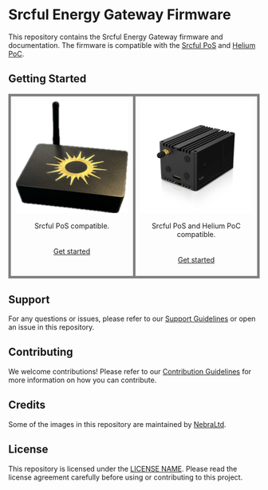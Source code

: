 # Srcful Energy Gateway Firmware

This repository contains the Srcful Energy Gateway firmware and documentation. The firmware is compatible with the [Srcful PoS](https://docs.srcful.io/getting-started/using#proof-of-source) and [Helium PoC](https://docs.helium.com/iot/proof-of-coverage/).

## Getting Started
<div align="center" width="100%">
<center>
  <table style="border-collapse: collapse" width="150%">
    <tr>
      <td
        valign="top"
        width="50%"
        style="border: 5px solid grey; padding: 10px"
      >
        <center>
          <img
            src="resources/egw.png"
            alt="Srcful Gateway"
            style="width=50% height=50%"
          /><br />
          <p align="center">
            Srcful PoS compatible.<br /><br /><br />
            <a href="diy.md">Get started</a>
          </p>
        </center>
      </td>
      <td
        valign="top"
        width="50%"
        style="border: 5px solid grey; padding: 10px"
      >
        <center>
          <img
            src="resources/rak.png"
            alt="RAK Hotspot V2"
            style="width=50% height=50%"
          /><br />
          <p align="center">
            Srcful PoS and Helium PoC compatible.<br /><br /><br />
            <a href="diy-oss.md">Get started</a>
          </p>
        </center>
      </td>
    </tr>
  </table>
</center>
</div>

## Support

For any questions or issues, please refer to our [Support Guidelines](#) or open an issue in this repository.

## Contributing

We welcome contributions! Please refer to our [Contribution Guidelines](#) for more information on how you can contribute.

## Credits

Some of the images in this repository are maintained by [NebraLtd](https://github.com/NebraLtd/helium-miner-software).

## License

This repository is licensed under the [LICENSE NAME](#). Please read the license agreement carefully before using or contributing to this project.
